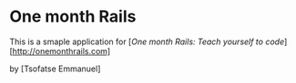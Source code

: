 # One month Rails

This is a smaple application for
[*One month Rails: Teach yourself to code*][http://onemonthrails.com]

by [Tsofatse Emmanuel]
